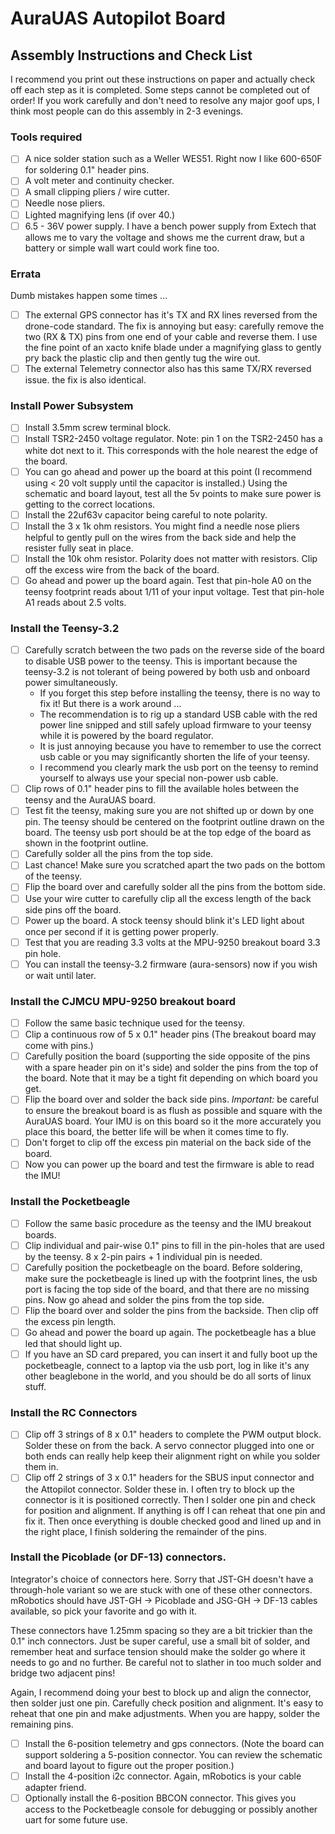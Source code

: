 # AuraUAS Autopilot Board

## Assembly Instructions and Check List

I recommend you print out these instructions on paper and actually
check off each step as it is completed.  Some steps cannot be
completed out of order!  If you work carefully and don't need to
resolve any major goof ups, I think most people can do this assembly in
2-3 evenings.

### Tools required

- [ ] A nice solder station such as a Weller WES51.  Right now I like
  600-650F for soldering 0.1" header pins.
- [ ] A volt meter and continuity checker.
- [ ] A small clipping pliers / wire cutter.
- [ ] Needle nose pliers.
- [ ] Lighted magnifying lens (if over 40.)
- [ ] 6.5 - 36V power supply.  I have a bench power supply from Extech
  that allows me to vary the voltage and shows me the current draw,
  but a battery or simple wall wart could work fine too.

### Errata

Dumb mistakes happen some times ...

- [ ] The external GPS connector has it's TX and RX lines reversed
  from the drone-code standard.  The fix is annoying but easy:
  carefully remove the two (RX & TX) pins from one end of your cable
  and reverse them.  I use the fine point of an xacto knife blade
  under a magnifying glass to gently pry back the plastic clip and
  then gently tug the wire out.
- [ ] The external Telemetry connector also has this same TX/RX
  reversed issue.  the fix is also identical.

### Install Power Subsystem

- [ ] Install 3.5mm screw terminal block.
- [ ] Install TSR2-2450 voltage regulator.  Note: pin 1 on the
  TSR2-2450 has a white dot next to it.  This corresponds with the
  hole nearest the edge of the board.
- [ ] You can go ahead and power up the board at this point (I
  recommend using < 20 volt supply until the capacitor is installed.)
  Using the schematic and board layout, test all the 5v points to make
  sure power is getting to the correct locations.
- [ ] Install the 22uf63v capacitor being careful to note polarity.
- [ ] Install the 3 x 1k ohm resistors. You might find a needle nose
  pliers helpful to gently pull on the wires from the back side and
  help the resister fully seat in place.
- [ ] Install the 10k ohm resistor.  Polarity does not matter with
  resistors.  Clip off the excess wire from the back of the board.
- [ ] Go ahead and power up the board again.  Test that pin-hole A0 on
  the teensy footprint reads about 1/11 of your input voltage.  Test
  that pin-hole A1 reads about 2.5 volts.

### Install the Teensy-3.2

- [ ] Carefully scratch between the two pads on the reverse side of
  the board to disable USB power to the teensy.  This is important
  because the teensy-3.2 is not tolerant of being powered by both usb
  and onboard power simultaneously.
  - If you forget this step before installing the teensy, there is no
    way to fix it!  But there is a work around ...
  - The recommendation is to rig up a standard USB cable with
    the red power line snipped and still safely upload firmware to your
    teensy while it is powered by the board regulator.
  - It is just annoying because you have to remember to use the
    correct usb cable or you may significantly shorten the life of your
    teensy.
  - I recommend you clearly mark the usb port on the teensy to remind
    yourself to always use your special non-power usb cable.
- [ ] Clip rows of 0.1" header pins to fill the available holes
  between the teensy and the AuraUAS board.
- [ ] Test fit the teensy, making sure you are not shifted up or down
  by one pin.  The teensy should be centered on the footprint outline
  drawn on the board.  The teensy usb port should be at the top edge
  of the board as shown in the footprint outline.
- [ ] Carefully solder all the pins from the top side.
- [ ] Last chance!  Make sure you scratched apart the two pads on the
  bottom of the teensy.
- [ ] Flip the board over and carefully solder all the pins from the
  bottom side.
- [ ] Use your wire cutter to carefully clip all the excess length of
  the back side pins off the board.
- [ ] Power up the board.  A stock teensy should blink it's LED light
  about once per second if it is getting power properly.
- [ ] Test that you are reading 3.3 volts at the MPU-9250 breakout
  board 3.3 pin hole.
- [ ] You can install the teensy-3.2 firmware (aura-sensors) now if
  you wish or wait until later.

### Install the CJMCU MPU-9250 breakout board

- [ ] Follow the same basic technique used for the teensy.
- [ ] Clip a continuous row of 5 x 0.1" header pins (The breakout
  board may come with pins.)
- [ ] Carefully position the board (supporting the side opposite of
  the pins with a spare header pin on it's side) and solder the pins
  from the top of the board. Note that it may be a tight fit depending
  on which board you get.
- [ ] Flip the board over and solder the back side pins.  *Important:*
  be careful to ensure the breakout board is as flush as possible and
  square with the AuraUAS board. Your IMU is on this board so it the
  more accurately you place this board, the better life will be when
  it comes time to fly.
- [ ] Don't forget to clip off the excess pin material on the back
  side of the board.
- [ ] Now you can power up the board and test the firmware is able to
  read the IMU!

### Install the Pocketbeagle

- [ ] Follow the same basic procedure as the teensy and the IMU
  breakout boards.
- [ ] Clip individual and pair-wise 0.1" pins to fill in the pin-holes
  that are used by the teensy.  8 x 2-pin pairs + 1 individual pin is needed.
- [ ] Carefully position the pocketbeagle on the board.  Before
  soldering, make sure the pocketbeagle is lined up with the footprint
  lines, the usb port is facing the top side of the board, and that
  there are no missing pins.  Now go ahead and solder the pins from
  the top side.
- [ ] Flip the board over and solder the pins from the backside.  Then
  clip off the excess pin length.
- [ ] Go ahead and power the board up again.  The pocketbeagle has a
  blue led that should light up.
- [ ] If you have an SD card prepared, you can insert it and fully
  boot up the pocketbeagle, connect to a laptop via the usb port, log
  in like it's any other beaglebone in the world, and you should be do
  all sorts of linux stuff.

### Install the RC Connectors

- [ ] Clip off 3 strings of 8 x 0.1" headers to complete the PWM
  output block.  Solder these on from the back.  A servo connector
  plugged into one or both ends can really help keep their alignment
  right on while you solder them in.
- [ ] Clip off 2 strings of 3 x 0.1" headers for the SBUS input
  connector and the Attopilot connector.  Solder these in.  I often try
  to block up the connector is it is positioned correctly.  Then I
  solder one pin and check for position and alignment.  If anything is
  off I can reheat that one pin and fix it.  Then once everything is
  double checked good and lined up and in the right place, I finish
  soldering the remainder of the pins.

### Install the Picoblade (or DF-13) connectors.

Integrator's choice of connectors here.  Sorry that JST-GH doesn't
have a through-hole variant so we are stuck with one of these other
connectors.  mRobotics should have JST-GH -> Picoblade and JSG-GH ->
DF-13 cables available, so pick your favorite and go with it.

These connectors have 1.25mm spacing so they are a bit trickier than
the 0.1" inch connectors.  Just be super careful, use a small bit of
solder, and remember heat and surface tension should make the solder
go where it needs to go and no further.  Be careful not to slather in
too much solder and bridge two adjacent pins!

Again, I recommend doing your best to block up and align the
connector, then solder just one pin.  Carefully check position and
alignment.  It's easy to reheat that one pin and make adjustments.
When you are happy, solder the remaining pins.

- [ ] Install the 6-position telemetry and gps connectors.  (Note the
  board can support soldering a 5-position connector.  You can review
  the schematic and board layout to figure out the proper position.)
- [ ] Install the 4-position i2c connector.  Again, mRobotics is your
  cable adapter friend.
- [ ] Optionally install the 6-position BBCON connector.  This gives
  you access to the Pocketbeagle console for debugging or possibly
  another uart for some future use.